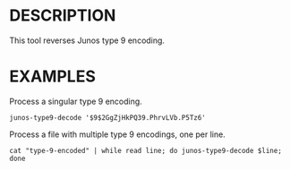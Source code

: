 DESCRIPTION
===========

This tool reverses Junos type 9 encoding.

EXAMPLES
========
Process a singular type 9 encoding.
```
junos-type9-decode '$9$2GgZjHkPQ39.PhrvLVb.P5Tz6'
```

Process a file with multiple type 9 encodings, one per line.
```
cat "type-9-encoded" | while read line; do junos-type9-decode $line; done
```
